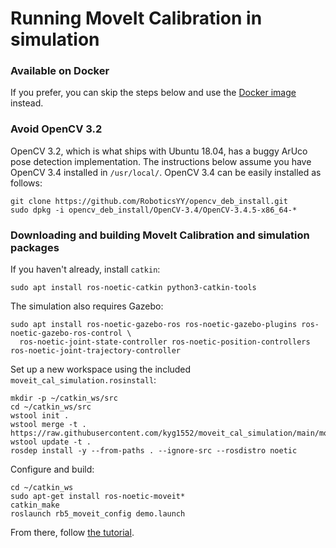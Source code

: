 Running MoveIt Calibration in simulation
========================================

### Available on Docker
If you prefer, you can skip the steps below and use the [Docker
image](https://hub.docker.com/repository/docker/jstechschulte/moveit_calibration_simulation)
instead.

### Avoid OpenCV 3.2
OpenCV 3.2, which is what ships with Ubuntu 18.04, has a buggy ArUco pose detection implementation. The instructions
below assume you have OpenCV 3.4 installed in `/usr/local/`. OpenCV 3.4 can be easily installed as follows:

    git clone https://github.com/RoboticsYY/opencv_deb_install.git
    sudo dpkg -i opencv_deb_install/OpenCV-3.4/OpenCV-3.4.5-x86_64-*

### Downloading and building MoveIt Calibration and simulation packages
If you haven't already, install `catkin`:

    sudo apt install ros-noetic-catkin python3-catkin-tools

The simulation also requires Gazebo:

    sudo apt install ros-noetic-gazebo-ros ros-noetic-gazebo-plugins ros-noetic-gazebo-ros-control \
      ros-noetic-joint-state-controller ros-noetic-position-controllers ros-noetic-joint-trajectory-controller

Set up a new workspace using the included `moveit_cal_simulation.rosinstall`:

    mkdir -p ~/catkin_ws/src
    cd ~/catkin_ws/src
    wstool init .
    wstool merge -t . https://raw.githubusercontent.com/kyg1552/moveit_cal_simulation/main/moveit_cal_simulation.rosinstall
    wstool update -t .
    rosdep install -y --from-paths . --ignore-src --rosdistro noetic

Configure and build:

    cd ~/catkin_ws
    sudo apt-get install ros-noetic-moveit*
    catkin_make
    roslaunch rb5_moveit_config demo.launch

From there, follow [the tutorial](https://ros-planning.github.io/moveit_tutorials/doc/hand_eye_calibration/hand_eye_calibration_tutorial.html).
